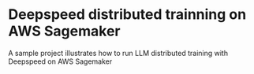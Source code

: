 # Deepspeed distributed trainning on AWS Sagemaker
A sample project illustrates how to run LLM distributed training with Deepspeed on AWS Sagemaker
